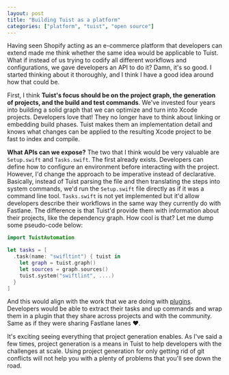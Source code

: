 ```yaml
---
layout: post
title: "Building Tuist as a platform"
categories: ["platform", "tuist", "open source"]
---
```


Having seen Shopify acting as an e-commerce platform that developers can extend made me think whether the same idea would be applicable to Tuist.
What if instead of us trying to codify all different workflows and configurations,
we gave developers an API to do it?
Damn, it's so good.
I started thinking about it thoroughly, and I think I have a good idea around how that could be.

First, I think **Tuist's focus should be on the project graph,
the generation of projects,
and the build and test commands**.
We've invested four years into building a solid graph that we can optimize and turn into Xcode projects.
Developers love that!
They no longer have to think about linking or embedding build phases.
Tuist makes them an implementation detail and knows what changes can be applied to the resulting Xcode project to be fast to index and compile.

**What APIs can we expose?** The two that I think would be very valuable are `Setup.swift` and `Tasks.swift`.
The first already exists.
Developers can define how to configure an environment before interacting with the project.
However,
I'd change the approach to be imperative instead of declarative.
Basically,
instead of Tuist parsing the file and then translating the steps into system commands,
we'd run the `Setup.swift` file directly as if it was a command line tool.
`Tasks.swift` is not yet implemented but it'd allow developers describe their workflows in the same way they currently do with Fastlane.
The difference is that Tuist'd provide them with information about their projects, like the dependency graph.
How cool is that?
Let me dump some pseudo-code below:

```swift
import TuistAutomation

let tasks = [
  .task(name: "swifltint") { tuist in
    let graph = tuist.graph()
    let sources = graph.sources()
    tuist.system("swiftlint", ....)
  }
]
```

And this would align with the work that we are doing with [plugins](https://tuist.io/docs/plugins/using-plugins/).
Developers would be able to extract their tasks and up commands and wrap them in a plugin that they share across projects and with the community.
Same as if they were sharing Fastlane lanes ❤️.

It's exciting seeing everything that project generation enables.
As I've said a few times,
project generation is a means in Tuist to help developers with the challenges at scale.
Using project generation for only getting rid of git conflicts will not help you with a plenty of problems that you'll see down the road.
